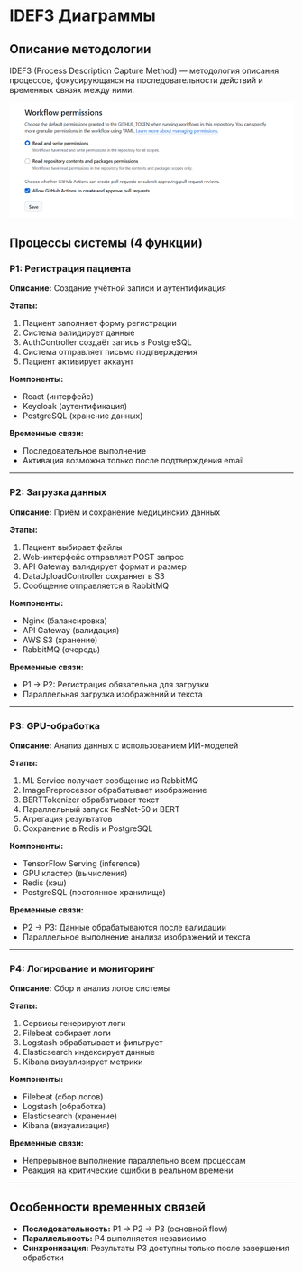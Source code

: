 # IDEF3 Диаграммы

## Описание методологии

IDEF3 (Process Description Capture Method) — методология описания процессов, фокусирующаяся на последовательности действий и временных связях между ними.

![IDEF3 Диаграмма](../img/img2.png)

## Процессы системы (4 функции)

### P1: Регистрация пациента

**Описание:** Создание учётной записи и аутентификация

**Этапы:**
1. Пациент заполняет форму регистрации
2. Система валидирует данные
3. AuthController создаёт запись в PostgreSQL
4. Система отправляет письмо подтверждения
5. Пациент активирует аккаунт

**Компоненты:**
- React (интерфейс)
- Keycloak (аутентификация)
- PostgreSQL (хранение данных)

**Временные связи:**
- Последовательное выполнение
- Активация возможна только после подтверждения email

---

### P2: Загрузка данных

**Описание:** Приём и сохранение медицинских данных

**Этапы:**
1. Пациент выбирает файлы
2. Web-интерфейс отправляет POST запрос
3. API Gateway валидирует формат и размер
4. DataUploadController сохраняет в S3
5. Сообщение отправляется в RabbitMQ

**Компоненты:**
- Nginx (балансировка)
- API Gateway (валидация)
- AWS S3 (хранение)
- RabbitMQ (очередь)

**Временные связи:**
- P1 → P2: Регистрация обязательна для загрузки
- Параллельная загрузка изображений и текста

---

### P3: GPU-обработка

**Описание:** Анализ данных с использованием ИИ-моделей

**Этапы:**
1. ML Service получает сообщение из RabbitMQ
2. ImagePreprocessor обрабатывает изображение
3. BERTTokenizer обрабатывает текст
4. Параллельный запуск ResNet-50 и BERT
5. Агрегация результатов
6. Сохранение в Redis и PostgreSQL

**Компоненты:**
- TensorFlow Serving (inference)
- GPU кластер (вычисления)
- Redis (кэш)
- PostgreSQL (постоянное хранилище)

**Временные связи:**
- P2 → P3: Данные обрабатываются после валидации
- Параллельное выполнение анализа изображений и текста

---

### P4: Логирование и мониторинг

**Описание:** Сбор и анализ логов системы

**Этапы:**
1. Сервисы генерируют логи
2. Filebeat собирает логи
3. Logstash обрабатывает и фильтрует
4. Elasticsearch индексирует данные
5. Kibana визуализирует метрики

**Компоненты:**
- Filebeat (сбор логов)
- Logstash (обработка)
- Elasticsearch (хранение)
- Kibana (визуализация)

**Временные связи:**
- Непрерывное выполнение параллельно всем процессам
- Реакция на критические ошибки в реальном времени

---

## Особенности временных связей

- **Последовательность:** P1 → P2 → P3 (основной flow)
- **Параллельность:** P4 выполняется независимо
- **Синхронизация:** Результаты P3 доступны только после завершения обработки

